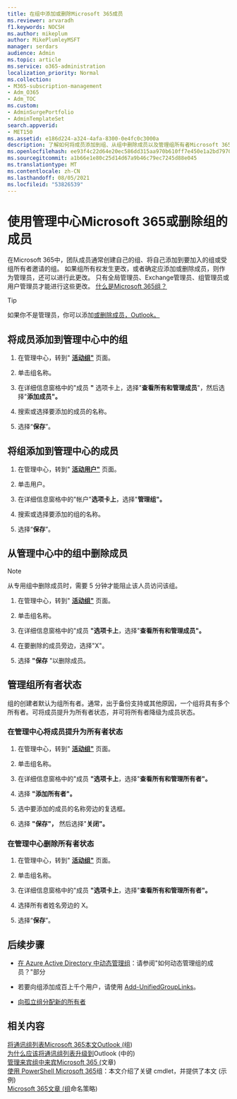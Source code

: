 ```yaml
---
title: 在组中添加或删除Microsoft 365成员
ms.reviewer: arvaradh
f1.keywords: NOCSH
ms.author: mikeplum
author: MikePlumleyMSFT
manager: serdars
audience: Admin
ms.topic: article
ms.service: o365-administration
localization_priority: Normal
ms.collection:
- M365-subscription-management
- Adm_O365
- Adm_TOC
ms.custom:
- AdminSurgePortfolio
- AdminTemplateSet
search.appverid:
- MET150
ms.assetid: e186d224-a324-4afa-8300-0e4fc0c3000a
description: 了解如何将成员添加到组、从组中删除成员以及管理组所有者Microsoft 365 管理中心。
ms.openlocfilehash: ee93f4c22d64e20ec586dd315aa970b610ff7e450e1a2bd79700b3f91ed84c23
ms.sourcegitcommit: a1b66e1e80c25d14d67a9b46c79ec7245d88e045
ms.translationtype: MT
ms.contentlocale: zh-CN
ms.lasthandoff: 08/05/2021
ms.locfileid: "53826539"
---
```

# <a name="add-or-remove-members-from-microsoft-365-groups-using-the-admin-center"></a>使用管理中心Microsoft 365或删除组的成员

在Microsoft 365中，团队成员通常创建自己的组、将自己添加到要加入的组或受组所有者邀请的组。 如果组所有权发生更改，或者确定应添加或删除成员，则作为管理员，还可以进行此更改。 只有全局管理员、Exchange管理员、组管理员或用户管理员才能进行这些更改。 [什么是Microsoft 365组？](https://support.microsoft.com/office/b565caa1-5c40-40ef-9915-60fdb2d97fa2)

> [!TIP]
> 如果你不是管理员，你可以添加[或删除成员，Outlook。](https://support.microsoft.com/office/3b650f4a-5c9b-4f94-a1bb-0cca4b1091de)
  
## <a name="add-a-member-to-a-group-in-the-admin-center"></a>将成员添加到管理中心中的组

1. 在管理中心，转到" [**活动组"**](https://admin.microsoft.com/Adminportal/Home?#/groups) 页面。  

2. 单击组名称。

3. 在详细信息窗格中的"成员 **"** 选项卡上，选择"**查看所有和管理成员**"，然后选择"**添加成员"。**

4. 搜索或选择要添加的成员的名称。

5. 选择“**保存**”。

## <a name="add-a-group-to-a-member-in-the-admin-center"></a>将组添加到管理中心的成员

1. 在管理中心，转到" [**活动用户"**](https://admin.microsoft.com/Adminportal/Home?#/users) 页面。  

2. 单击用户。

3. 在详细信息窗格中的"帐户"**选项卡上**，选择"**管理组"。**

4. 搜索或选择要添加的组的名称。

5. 选择“**保存**”。

## <a name="remove-a-member-from-a-group-in-the-admin-center"></a>从管理中心中的组中删除成员

> [!NOTE]
> 从专用组中删除成员时，需要 5 分钟才能阻止该人员访问该组。

1. 在管理中心，转到" [**活动组"**](https://admin.microsoft.com/Adminportal/Home?#/groups) 页面。  

2. 单击组名称。

3. 在详细信息窗格中的"成员 **"选项卡上**，选择"**查看所有和管理成员"。**

4. 在要删除的成员旁边，选择"X"。

5. 选择 **"保存** "以删除成员。

## <a name="manage-group-owner-status"></a>管理组所有者状态

组的创建者默认为组所有者。通常，出于备份支持或其他原因，一个组将具有多个所有者。可将成员提升为所有者状态，并可将所有者降级为成员状态。
  
### <a name="promote-a-member-to-owner-status-in-the-admin-center"></a>在管理中心将成员提升为所有者状态

1. 在管理中心，转到" [**活动组"**](https://admin.microsoft.com/Adminportal/Home?#/groups) 页面。  

2. 单击组名称。

3. 在详细信息窗格中的"成员 **"选项卡上**，选择"**查看所有和管理所有者"。**

4. 选择 **"添加所有者"。**

5. 选中要添加的成员的名称旁边的复选框。

6. 选择 **"保存"，** 然后选择"**关闭"。**

### <a name="remove-owner-status-in-the-admin-center"></a>在管理中心删除所有者状态

1. 在管理中心，转到" [**活动组"**](https://admin.microsoft.com/Adminportal/Home?#/groups) 页面。  

2. 单击组名称。

3. 在详细信息窗格中的"成员 **"选项卡上**，选择"**查看所有和管理所有者"。**

4. 选择所有者姓名旁边的 X。

5. 选择“**保存**”。

## <a name="next-steps"></a>后续步骤

- [在 Azure Active Directory 中动态管理组](/azure/active-directory/fundamentals/active-directory-groups-create-azure-portal)：请参阅"如何动态管理组的成员？"部分

- 若要向组添加成百上千个用户，请使用 [Add-UnifiedGroupLinks](/powershell/module/exchange/add-unifiedgrouplinks)。

- [向孤立组分配新的所有者](https://support.microsoft.com/office/86bb3db6-8857-45d1-95c8-f6d540e45732)

## <a name="related-content"></a>相关内容

[将通讯组列表Microsoft 365本文Outlook (](../manage/upgrade-distribution-lists.md)组) \
[为什么应该将通讯组列表升级到](https://support.microsoft.com/office/7fb3d880-593b-4909-aafa-950dd50ce188)Outlook (中的) \
[管理来宾组中来宾Microsoft 365 (](manage-guest-access-in-groups.md)文章) \
[使用 PowerShell Microsoft 365](../../enterprise/manage-microsoft-365-groups-with-powershell.md)组：本文介绍了关键 cmdlet，并提供了本文 (示例) \
[Microsoft 365文章 (组](../../solutions/groups-naming-policy.md)命名策略) 
